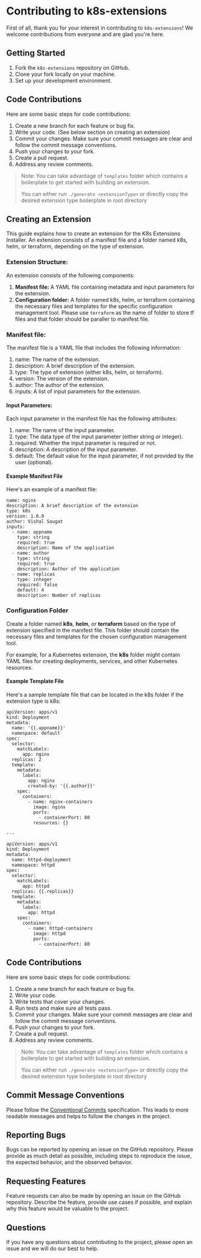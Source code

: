 # Contributing to k8s-extensions

First of all, thank you for your interest in contributing to `k8s-extensions`! We welcome contributions from everyone and are glad you're here.

## Getting Started

1. Fork the `k8s-extensions` repository on GitHub.
2. Clone your fork locally on your machine.
3. Set up your development environment.

## Code Contributions

Here are some basic steps for code contributions:

1. Create a new branch for each feature or bug fix.
2. Write your code. (See below section on creating an extension)
3. Commit your changes. Make sure your commit messages are clear and follow the commit message conventions.
4. Push your changes to your fork.
5. Create a pull request.
6. Address any review comments.

> Note: You can take advantage of `templates` folder which contains a boilerplate to get started with building an extension.
>
> You can either run ```./generate <extensionType>``` or directly copy the desired extension type boilerplate in root directory

## Creating an Extension

This guide explains how to create an extension for the K8s Extensions Installer. An extension consists of a manifest file and a folder named k8s, helm, or terraform, depending on the type of extension.

### **Extension Structure:**

An extension consists of the following components:

1. **Manifest file:** A YAML file containing metadata and input parameters for the extension.
2. **Configuration folder:** A folder named k8s, helm, or terraform containing the necessary files and templates for the specific configuration management tool. Please use `terraform` as the name of folder to store tf files and that folder should be paraller to manifest file.

### **Manifest file:**

The manifest file is a YAML file that includes the following information:

1. name: The name of the extension.
2. description: A brief description of the extension.
3. type: The type of extension (either k8s, helm, or terraform).
4. version: The version of the extension.
5. author: The author of the extension.
6. inputs: A list of input parameters for the extension.

#### **Input Parameters:**

Each input parameter in the manifest file has the following attributes:

1. name: The name of the input parameter.
2. type: The data type of the input parameter (either string or integer).
3. required: Whether the input parameter is required or not.
4. description: A description of the input parameter.
5. default: The default value for the input parameter, if not provided by the user (optional).

#### **Example Manifest File**

Here's an example of a manifest file:

```
name: nginx
description: A brief description of the extension
type: k8s
version: 1.0.0
author: Vishal Saugat
inputs:
  - name: appname
    type: string
    required: true
    description: Name of the application
  - name: author
    type: string
    required: true
    description: Author of the application
  - name: replicas
    type: integer
    required: false
    default: 4
    description: Number of replicas
```

### **Configuration Folder**

Create a folder named **k8s**, **helm**, or **terraform** based on the type of extension specified in the manifest file. This folder should contain the necessary files and templates for the chosen configuration management tool.

For example, for a Kubernetes extension, the **k8s** folder might contain YAML files for creating deployments, services, and other Kubernetes resources.

#### **Example Template File**

Here's a sample template file that can be located in the k8s folder if the extension type is k8s:

```
apiVersion: apps/v1
kind: Deployment
metadata:
  name: '{{.appname}}'
  namespace: default
spec:
  selector:
    matchLabels:
      app: nginx
  replicas: 2
  template:
    metadata:
      labels:
        app: nginx
        created-by: '{{.author}}'
    spec:
      containers:
        - name: nginx-containers
          image: nginx
          ports:
            - containerPort: 80
          resources: {}

---

apiVersion: apps/v1
kind: Deployment
metadata:
  name: httpd-deployment
  namespace: httpd
spec:
  selector:
    matchLabels:
      app: httpd
  replicas: {{.replicas}}
  template:
    metadata:
      labels:
        app: httpd
    spec:
      containers:
        - name: httpd-containers
          image: httpd
          ports:
            - containerPort: 80

```


## Code Contributions

Here are some basic steps for code contributions:

1. Create a new branch for each feature or bug fix.
2. Write your code.
3. Write tests that cover your changes.
4. Run tests and make sure all tests pass.
5. Commit your changes. Make sure your commit messages are clear and follow the commit message conventions.
6. Push your changes to your fork.
7. Create a pull request.
8. Address any review comments.

> Note: You can take advantage of `templates` folder which contains a boilerplate to get started with building an extension.
>
> You can either run ```./generate <extensionType>``` or directly copy the desired extension type boilerplate in root directory

## Commit Message Conventions

Please follow the [Conventional Commits](https://www.conventionalcommits.org/) specification. This leads to more readable messages and helps to follow the changes in the project.

## Reporting Bugs

Bugs can be reported by opening an issue on the GitHub repository. Please provide as much detail as possible, including steps to reproduce the issue, the expected behavior, and the observed behavior.

## Requesting Features

Feature requests can also be made by opening an issue on the GitHub repository. Describe the feature, provide use cases if possible, and explain why this feature would be valuable to the project.

## Questions

If you have any questions about contributing to the project, please open an issue and we will do our best to help.

